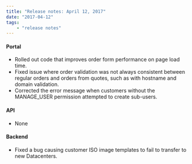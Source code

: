 ```yaml
---
title: "Release notes: April 12, 2017"
date: "2017-04-12"
tags:
    - "release notes"
---
```


#### Portal
+ Rolled out code that improves order form performance on page load time. 
+ Fixed issue where order validation was not always consistent between regular orders and orders from quotes, such as with hostname and domain validation.
+ Corrected the error message when customers without the MANAGE_USER permission attempted to create sub-users. 

#### API
+ None

#### Backend
+ Fixed a bug causing customer ISO image templates to fail to transfer to new Datacenters. 
